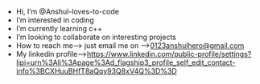 -  Hi, I’m @Anshul-loves-to-code
-  I’m interested in coding
-  I’m currently learning c++
-  I’m looking to collaborate on interesting projects 
-  How to reach me--> just email me on -->0123anshulhero@gmail.com
-  My linkedin profile-->https://www.linkedin.com/public-profile/settings?lipi=urn%3Ali%3Apage%3Ad_flagship3_profile_self_edit_contact-info%3BCXHuuBHfT8aQqy93Q8xV4Q%3D%3D

<!---
Anshul-loves-to-code/Anshul-loves-to-code is a ✨ special ✨ repository because its `README.md` (this file) appears on your GitHub profile.
You can click the Preview link to take a look at your changes.
--->
